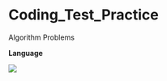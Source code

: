 # Coding_Test_Practice
Algorithm Problems

**Language**

<img src="https://img.shields.io/badge/Python-3776AB?style=for-the-badge&logo=Python&logoColor=white">
